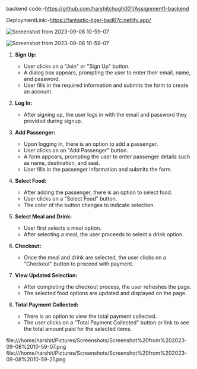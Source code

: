 backend code:-https://github.com/harshitchugh001/Assignment1-backend

DeploymentLink:-https://fantastic-liger-bad67c.netlify.app/

![Screenshot from 2023-09-08 10-59-07](https://github.com/harshitchugh001/Assignment-1/assets/123458021/bfce646b-6dc1-41bf-b4f4-abe98f1cfbba)

![Screenshot from 2023-09-08 10-59-07](https://github.com/harshitchugh001/Assignment-1/assets/123458021/74fc48bb-7859-445b-ab2c-ba7863a2d593)

1. **Sign Up:**
   - User clicks on a "Join" or "Sign Up" button.
   - A dialog box appears, prompting the user to enter their email, name, and password.
   - User fills in the required information and submits the form to create an account.

2. **Log In:**
   - After signing up, the user logs in with the email and password they provided during signup.
   
3. **Add Passenger:**
   - Upon logging in, there is an option to add a passenger.
   - User clicks on an "Add Passenger" button.
   - A form appears, prompting the user to enter passenger details such as name, destination, and seat.
   - User fills in the passenger information and submits the form.

4. **Select Food:**
   - After adding the passenger, there is an option to select food.
   - User clicks on a "Select Food" button.
   - The color of the button changes to indicate selection.

5. **Select Meal and Drink:**
   - User first selects a meal option.
   - After selecting a meal, the user proceeds to select a drink option.

6. **Checkout:**
   - Once the meal and drink are selected, the user clicks on a "Checkout" button to proceed with payment.

7. **View Updated Selection:**
   - After completing the checkout process, the user refreshes the page.
   - The selected food options are updated and displayed on the page.

8. **Total Payment Collected:**
   - There is an option to view the total payment collected.
   - The user clicks on a "Total Payment Collected" button or link to see the total amount paid for the selected items.

file:///home/harshit/Pictures/Screenshots/Screenshot%20from%202023-09-08%2010-59-07.png
file:///home/harshit/Pictures/Screenshots/Screenshot%20from%202023-09-08%2010-59-21.png
